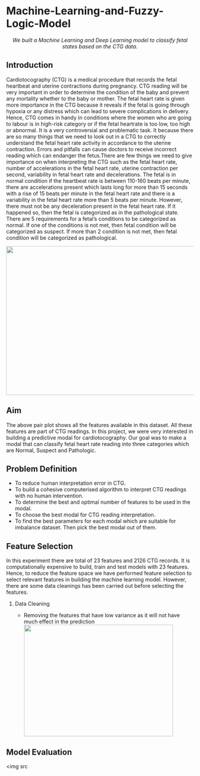 # Machine-Learning-and-Fuzzy-Logic-Model

<p align="center"><i>We built a Machine Learning and Deep Learning model to classify fetal states based on the CTG data.</i></p>


## Introduction

<p> Cardiotocography (CTG) is a medical procedure that records the fetal heartbeat and uterine contractions during pregnancy. CTG reading will be very important in order to determine the condition of the baby and prevent any mortality whether to the baby or mother. The fetal heart rate is given more importance in the CTG because it reveals if the fetal is going through hypoxia or any distress which can lead to severe complications in delivery.  Hence, CTG comes in handy in conditions where the women who are going to labour is in high-risk category or if the fetal heartrate is too low, too high or abnormal. It is a very controversial and problematic task. It because there are so many things that we need to look out in a CTG to correctly understand the fetal heart rate activity in accordance to the uterine contraction. Errors and pitfalls can cause doctors to receive incorrect reading which can endanger the fetus.There are few things we need to give importance on when interpreting the CTG such as the fetal heart rate, number of accelerations in the fetal heart rate, uterine contraction per second, variability in fetal heart rate and decelerations. The fetal is in normal condition if the heartbeat rate is between 110-160 beats per minute, there are accelerations present which lasts long for more than 15 seconds with a rise of 15 beats per minute in the fetal heart rate and there is a variability in the fetal heart rate more than 5 beats per minute. However, there must not be any deceleration present in the fetal heart rate. If it happened so, then the fetal is categorized as in the pathological state. There are 5 requirements for a fetal’s conditions to be categorized as normal. If one of the conditions is not met, then fetal condition will be categorized as suspect. If more than 2 condition is not met, then fetal condition will be categorized as pathological.</p>

<img src="https://github.com/Katheeravan305/Machine-Learning-and-Fuzzy-Logic-Module/blob/main/images/1.png" 
     width = 600px
     height = 400px
     />

## Aim

<p>The above pair plot shows all the features available in this dataset. All these features are part of CTG readings. In this project, we were very interested in building a predictive modal for cardiotocography. Our goal was to make a modal that can classify fetal heart rate reading into three categories which are Normal, Suspect and Pathologic.</p>
 
 
## Problem Definition
- To reduce human interpretation error in CTG.
- To build a cohesive computerised algorithm to interpret CTG readings with no human intervention.
- To determine the best and optimal number of features to be used in the modal.
- To choose the best modal for CTG reading interpretation.
- To find the best parameters for each modal which are suitable for imbalance dataset. Then pick the best modal out of them. 


## Feature Selection
In this experiment there are total of 23 features and 2126 CTG records. It is computationally expensive to build, train and test models with 23 features. Hence, to reduce the feature space we have performed feature selection to select relevant features in building the machine learning model. However, there are some data cleanings has been carried out before selecting the features.
<ol> 
  <li>Data Cleaning</li>
    <ul>
      <li> Removing the features that have low variance as it will not have much effect in the prediction </li>
         <img src="https://github.com/Katheeravan305/Machine-Learning-and-Fuzzy-Logic-Module/blob/main/images/2.0.png" width = 400px
     height = 300px/>
    </ul>
 </ol>
 
 ## Model Evaluation
 <img src
